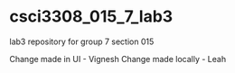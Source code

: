 # csci3308_015_7_lab3
lab3 repository for group 7 section 015

Change made in UI - Vignesh
Change made locally - Leah
